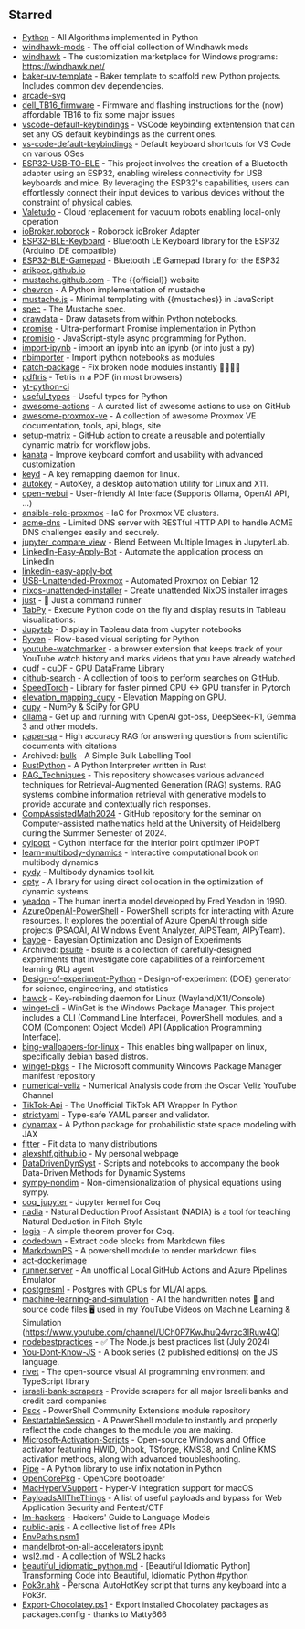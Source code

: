 ## Starred
- [Python](https://github.com/TheAlgorithms/Python) - All Algorithms implemented in Python  
- [windhawk-mods](https://github.com/ramensoftware/windhawk-mods) - The official collection of Windhawk mods  
- [windhawk](https://github.com/ramensoftware/windhawk) - The customization marketplace for Windows programs: https://windhawk.net/  
- [baker-uv-template](https://github.com/dmvianna/baker-uv-template) - Baker template to scaffold new Python projects. Includes common dev dependencies.  
- [arcade-svg](https://github.com/TechnicallyWeb3/arcade-svg)  
- [dell_TB16_firmware](https://github.com/flhofer/dell_TB16_firmware) - Firmware and flashing instructions for the (now) affordable TB16 to fix some major issues  
- [vscode-default-keybindings](https://github.com/jbro/vscode-default-keybindings) - VSCode keybinding extentension that can set any OS default keybindings as the current ones.  
- [vs-code-default-keybindings](https://github.com/codebling/vs-code-default-keybindings) - Default keyboard shortcuts for VS Code on various OSes  
- [ESP32-USB-TO-BLE](https://github.com/jmdmahdi/ESP32-USB-TO-BLE) - This project involves the creation of a Bluetooth adapter using an ESP32, enabling wireless connectivity for USB keyboards and mice. By leveraging the ESP32's capabilities, users can effortlessly connect their input devices to various devices without the constraint of physical cables.  
- [Valetudo](https://github.com/Hypfer/Valetudo) - Cloud replacement for vacuum robots enabling local-only operation  
- [ioBroker.roborock](https://github.com/copystring/ioBroker.roborock) - Roborock ioBroker Adapter  
- [ESP32-BLE-Keyboard](https://github.com/T-vK/ESP32-BLE-Keyboard) - Bluetooth LE Keyboard library for the ESP32 (Arduino IDE compatible)  
- [ESP32-BLE-Gamepad](https://github.com/lemmingDev/ESP32-BLE-Gamepad) - Bluetooth LE Gamepad library for the ESP32  
- [arikpoz.github.io](https://github.com/arikpoz/arikpoz.github.io)  
- [mustache.github.com](https://github.com/mustache/mustache.github.com) - The {{official}} website  
- [chevron](https://github.com/noahmorrison/chevron) - A Python implementation of mustache  
- [mustache.js](https://github.com/janl/mustache.js) - Minimal templating with {{mustaches}} in JavaScript  
- [spec](https://github.com/mustache/spec) - The Mustache spec.  
- [drawdata](https://github.com/koaning/drawdata) - Draw datasets from within Python notebooks.  
- [promise](https://github.com/syrusakbary/promise) - Ultra-performant Promise implementation in Python  
- [promisio](https://github.com/miguelgrinberg/promisio) - JavaScript-style async programming for Python.  
- [import-ipynb](https://github.com/axil/import-ipynb) - import an ipynb into an ipynb (or into just a py)  
- [nbimporter](https://github.com/grst/nbimporter) - Import ipython notebooks as modules  
- [patch-package](https://github.com/ds300/patch-package) - Fix broken node modules instantly  🏃🏽‍♀️💨  
- [pdftris](https://github.com/ThomasRinsma/pdftris) - Tetris in a PDF (in most browsers)  
- [yt-python-ci](https://github.com/timvancann/yt-python-ci)  
- [useful_types](https://github.com/hauntsaninja/useful_types) - Useful types for Python  
- [awesome-actions](https://github.com/sdras/awesome-actions) - A curated list of awesome actions to use on GitHub  
- [awesome-proxmox-ve](https://github.com/Corsinvest/awesome-proxmox-ve) - A collection of awesome Proxmox VE documentation, tools, api, blogs, site  
- [setup-matrix](https://github.com/druzsan/setup-matrix) - GitHub action to create a reusable and potentially dynamic matrix for workflow jobs.  
- [kanata](https://github.com/jtroo/kanata) - Improve keyboard comfort and usability with advanced customization  
- [keyd](https://github.com/rvaiya/keyd) - A key remapping daemon for linux.  
- [autokey](https://github.com/autokey/autokey) - AutoKey, a desktop automation utility for Linux and X11.  
- [open-webui](https://github.com/open-webui/open-webui) - User-friendly AI Interface (Supports Ollama, OpenAI API, ...)  
- [ansible-role-proxmox](https://github.com/lae/ansible-role-proxmox) - IaC for Proxmox VE clusters.  
- [acme-dns](https://github.com/joohoi/acme-dns) - Limited DNS server with RESTful HTTP API to handle ACME DNS challenges easily and securely.  
- [jupyter_compare_view](https://github.com/Octoframes/jupyter_compare_view) - Blend Between Multiple Images in JupyterLab.  
- [LinkedIn-Easy-Apply-Bot](https://github.com/nicolomantini/LinkedIn-Easy-Apply-Bot) - Automate the application process on LinkedIn  
- [linkedin-easy-apply-bot](https://github.com/joaosilvalopes/linkedin-easy-apply-bot)  
- [USB-Unattended-Proxmox](https://github.com/YosefCohen877/USB-Unattended-Proxmox) - Automated Proxmox on Debian 12  
- [nixos-unattended-installer](https://github.com/chrillefkr/nixos-unattended-installer) - Create unattended NixOS installer images  
- [just](https://github.com/casey/just) - 🤖 Just a command runner  
- [TabPy](https://github.com/tableau/TabPy) - Execute Python code on the fly and display results in Tableau visualizations:  
- [Jupytab](https://github.com/CFMTech/Jupytab) - Display in Tableau data from Jupyter notebooks  
- [Ryven](https://github.com/leon-thomm/Ryven) - Flow-based visual scripting for Python  
- [youtube-watchmarker](https://github.com/sniklaus/youtube-watchmarker) - a browser extension that keeps track of your YouTube watch history and marks videos that you have already watched  
- [cudf](https://github.com/rapidsai/cudf) - cuDF - GPU DataFrame Library   
- [github-search](https://github.com/gwen001/github-search) - A collection of tools to perform searches on GitHub.  
- [SpeedTorch](https://github.com/Santosh-Gupta/SpeedTorch) - Library for faster pinned CPU <-> GPU transfer in Pytorch   
- [elevation_mapping_cupy](https://github.com/leggedrobotics/elevation_mapping_cupy) - Elevation Mapping on GPU.  
- [cupy](https://github.com/cupy/cupy) - NumPy & SciPy for GPU  
- [ollama](https://github.com/ollama/ollama) - Get up and running with OpenAI gpt-oss, DeepSeek-R1, Gemma 3 and other models.  
- [paper-qa](https://github.com/Future-House/paper-qa) - High accuracy RAG for answering questions from scientific documents with citations  
- Archived: [bulk](https://github.com/koaning/bulk) - A Simple Bulk Labelling Tool  
- [RustPython](https://github.com/RustPython/RustPython) - A Python Interpreter written in Rust  
- [RAG_Techniques](https://github.com/NirDiamant/RAG_Techniques) - This repository showcases various advanced techniques for Retrieval-Augmented Generation (RAG) systems. RAG systems combine information retrieval with generative models to provide accurate and contextually rich responses.  
- [CompAssistedMath2024](https://github.com/matematiflo/CompAssistedMath2024) - GitHub repository for the seminar on Computer-assisted mathematics held at the University of Heidelberg during the Summer Semester of 2024.  
- [cyipopt](https://github.com/mechmotum/cyipopt) - Cython interface for the interior point optimzer IPOPT  
- [learn-multibody-dynamics](https://github.com/moorepants/learn-multibody-dynamics) - Interactive computational book on multibody dynamics  
- [pydy](https://github.com/pydy/pydy) - Multibody dynamics tool kit.  
- [opty](https://github.com/csu-hmc/opty) - A library for using direct collocation in the optimization of dynamic systems.  
- [yeadon](https://github.com/chrisdembia/yeadon) - The human inertia model developed by Fred Yeadon in 1990.  
- [AzureOpenAI-PowerShell](https://github.com/voytas75/AzureOpenAI-PowerShell) - PowerShell scripts for interacting with Azure resources. It explores the potential of Azure OpenAI through side projects (PSAOAI, AI Windows Event Analyzer, AIPSTeam, AIPyTeam).  
- [baybe](https://github.com/emdgroup/baybe) - Bayesian Optimization and Design of Experiments  
- Archived: [bsuite](https://github.com/google-deepmind/bsuite) - bsuite is a collection of carefully-designed experiments that investigate core capabilities of a reinforcement learning (RL) agent  
- [Design-of-experiment-Python](https://github.com/tirthajyoti/Design-of-experiment-Python) - Design-of-experiment (DOE) generator for science, engineering, and statistics  
- [hawck](https://github.com/snyball/hawck) - Key-rebinding daemon for Linux (Wayland/X11/Console)  
- [winget-cli](https://github.com/microsoft/winget-cli) - WinGet is the Windows Package Manager. This project includes a CLI (Command Line Interface), PowerShell modules, and a COM (Component Object Model) API (Application Programming Interface).  
- [bing-wallpapers-for-linux](https://github.com/whizzzkid/bing-wallpapers-for-linux) - This enables bing wallpaper on linux, specifically debian based distros.  
- [winget-pkgs](https://github.com/microsoft/winget-pkgs) - The Microsoft community Windows Package Manager manifest repository  
- [numerical-veliz](https://github.com/osveliz/numerical-veliz) - Numerical Analysis code from the Oscar Veliz YouTube Channel  
- [TikTok-Api](https://github.com/davidteather/TikTok-Api) - The Unofficial TikTok API Wrapper In Python  
- [strictyaml](https://github.com/crdoconnor/strictyaml) - Type-safe YAML parser and validator.  
- [dynamax](https://github.com/probml/dynamax) - A Python package for probabilistic state space modeling with JAX  
- [fitter](https://github.com/cokelaer/fitter) - Fit data to many distributions   
- [alexshtf.github.io](https://github.com/alexshtf/alexshtf.github.io) - My personal webpage  
- [DataDrivenDynSyst](https://github.com/jbramburger/DataDrivenDynSyst) - Scripts and notebooks to accompany the book Data-Driven Methods for Dynamic Systems  
- [sympy-nondim](https://github.com/cheind/sympy-nondim) - Non-dimensionalization of physical equations using sympy.  
- [coq_jupyter](https://github.com/EugeneLoy/coq_jupyter) - Jupyter kernel for Coq  
- [nadia](https://github.com/daviromero/nadia) - Natural Deduction Proof Assistant (NADIA) is a tool for teaching Natural Deduction in Fitch-Style  
- [logia](https://github.com/siladitya-basu/logia) - A simple theorem prover for Coq.  
- [codedown](https://github.com/earldouglas/codedown) - Extract code blocks from Markdown files  
- [MarkdownPS](https://github.com/Sarafian/MarkdownPS) - A powershell module to render markdown files  
- [act-dockerimage](https://github.com/JustinGrote/act-dockerimage)  
- [runner.server](https://github.com/ChristopherHX/runner.server) - An unofficial Local GitHub Actions and Azure Pipelines Emulator  
- [postgresml](https://github.com/postgresml/postgresml) - Postgres with GPUs for ML/AI apps.  
- [machine-learning-and-simulation](https://github.com/Ceyron/machine-learning-and-simulation) - All the handwritten notes 📝 and source code files 🖥️ used in my YouTube Videos on Machine Learning & Simulation (https://www.youtube.com/channel/UCh0P7KwJhuQ4vrzc3IRuw4Q)  
- [nodebestpractices](https://github.com/goldbergyoni/nodebestpractices) - :white_check_mark:  The Node.js best practices list (July 2024)  
- [You-Dont-Know-JS](https://github.com/getify/You-Dont-Know-JS) - A book series (2 published editions) on the JS language.  
- [rivet](https://github.com/Ironclad/rivet) - The open-source visual AI programming environment and TypeScript library  
- [israeli-bank-scrapers](https://github.com/eshaham/israeli-bank-scrapers) - Provide scrapers for all major Israeli banks and credit card companies  
- [Pscx](https://github.com/Pscx/Pscx) - PowerShell Community Extensions module repository  
- [RestartableSession](https://github.com/mdgrs-mei/RestartableSession) - A PowerShell module to instantly and properly reflect the code changes to the module you are making.   
- [Microsoft-Activation-Scripts](https://github.com/massgravel/Microsoft-Activation-Scripts) - Open-source Windows and Office activator featuring HWID, Ohook, TSforge, KMS38, and Online KMS activation methods, along with advanced troubleshooting.  
- [Pipe](https://github.com/JulienPalard/Pipe) - A Python library to use infix notation in Python  
- [OpenCorePkg](https://github.com/acidanthera/OpenCorePkg) - OpenCore bootloader  
- [MacHyperVSupport](https://github.com/acidanthera/MacHyperVSupport) - Hyper-V integration support for macOS  
- [PayloadsAllTheThings](https://github.com/swisskyrepo/PayloadsAllTheThings) - A list of useful payloads and bypass for Web Application Security and Pentest/CTF  
- [lm-hackers](https://github.com/fastai/lm-hackers) - Hackers' Guide to Language Models  
- [public-apis](https://github.com/public-apis/public-apis) - A collective list of free APIs  
- [EnvPaths.psm1](https://gist.github.com/jaw/4d1d858b87a5c208fbe42fd4d4aa97a4)  
- [mandelbrot-on-all-accelerators.ipynb](https://gist.github.com/jpivarski/da343abd8024834ee8c5aaba691aafc7)  
- [wsl2.md](https://gist.github.com/hucsmn/da1dbc2eb5903cb3143c35313623e7b0) - A collection of WSL2 hacks  
- [beautiful_idiomatic_python.md](https://gist.github.com/0x4D31/f0b633548d8e0cfb66ee3bea6a0deff9) - [Beautiful Idiomatic Python] Transforming Code into Beautiful, Idiomatic Python #python  
- [Pok3r.ahk](https://gist.github.com/JarvisPrestidge/189ffb4da71397f221c1) - Personal AutoHotKey script that turns any keyboard into a Pok3r.  
- [Export-Chocolatey.ps1](https://gist.github.com/alimbada/449ddf65b4ef9752eff3) - Export installed Chocolatey packages as packages.config - thanks to Matty666  
